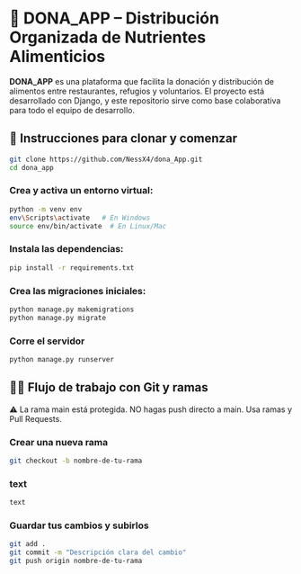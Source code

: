 # 🥗 DONA_APP – Distribución Organizada de Nutrientes Alimenticios

**DONA_APP** es una plataforma que facilita la donación y distribución de alimentos entre restaurantes, refugios y voluntarios. El proyecto está desarrollado con Django, y este repositorio sirve como base colaborativa para todo el equipo de desarrollo.

## 🚀 Instrucciones para clonar y comenzar

```bash
git clone https://github.com/NessX4/dona_App.git
cd dona_app
```

### Crea y activa un entorno virtual:
```bash
python -m venv env
env\Scripts\activate   # En Windows
source env/bin/activate  # En Linux/Mac
```

### Instala las dependencias:
```bash
pip install -r requirements.txt
```

### Crea las migraciones iniciales:
```bash
python manage.py makemigrations
python manage.py migrate
```

### Corre el servidor 
```bash
python manage.py runserver
```

## 🧑‍💻 Flujo de trabajo con Git y ramas
⚠️ La rama main está protegida. NO hagas push directo a main. Usa ramas y Pull Requests.

### Crear una nueva rama
```bash
git checkout -b nombre-de-tu-rama
```

### text
```bash
text
```

### Guardar tus cambios y subirlos
```bash
git add .
git commit -m "Descripción clara del cambio"
git push origin nombre-de-tu-rama
```


